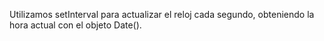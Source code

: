 Utilizamos setInterval para actualizar el reloj cada segundo, obteniendo la hora actual con el objeto Date().

